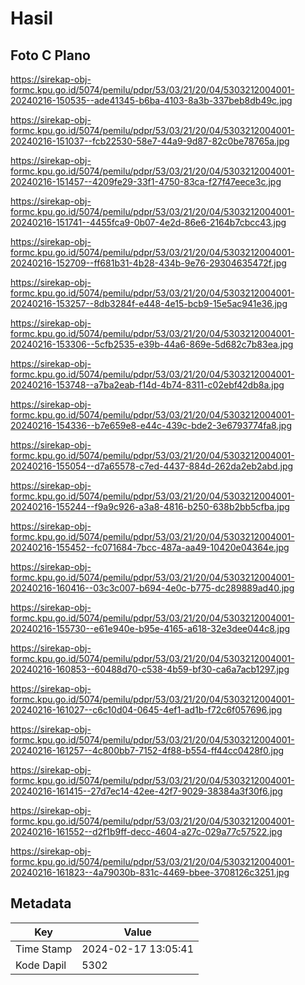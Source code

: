 # Hasil

## Foto C Plano

https://sirekap-obj-formc.kpu.go.id/5074/pemilu/pdpr/53/03/21/20/04/5303212004001-20240216-150535--ade41345-b6ba-4103-8a3b-337beb8db49c.jpg

https://sirekap-obj-formc.kpu.go.id/5074/pemilu/pdpr/53/03/21/20/04/5303212004001-20240216-151037--fcb22530-58e7-44a9-9d87-82c0be78765a.jpg

https://sirekap-obj-formc.kpu.go.id/5074/pemilu/pdpr/53/03/21/20/04/5303212004001-20240216-151457--4209fe29-33f1-4750-83ca-f27f47eece3c.jpg

https://sirekap-obj-formc.kpu.go.id/5074/pemilu/pdpr/53/03/21/20/04/5303212004001-20240216-151741--4455fca9-0b07-4e2d-86e6-2164b7cbcc43.jpg

https://sirekap-obj-formc.kpu.go.id/5074/pemilu/pdpr/53/03/21/20/04/5303212004001-20240216-152709--ff681b31-4b28-434b-9e76-29304635472f.jpg

https://sirekap-obj-formc.kpu.go.id/5074/pemilu/pdpr/53/03/21/20/04/5303212004001-20240216-153257--8db3284f-e448-4e15-bcb9-15e5ac941e36.jpg

https://sirekap-obj-formc.kpu.go.id/5074/pemilu/pdpr/53/03/21/20/04/5303212004001-20240216-153306--5cfb2535-e39b-44a6-869e-5d682c7b83ea.jpg

https://sirekap-obj-formc.kpu.go.id/5074/pemilu/pdpr/53/03/21/20/04/5303212004001-20240216-153748--a7ba2eab-f14d-4b74-8311-c02ebf42db8a.jpg

https://sirekap-obj-formc.kpu.go.id/5074/pemilu/pdpr/53/03/21/20/04/5303212004001-20240216-154336--b7e659e8-e44c-439c-bde2-3e6793774fa8.jpg

https://sirekap-obj-formc.kpu.go.id/5074/pemilu/pdpr/53/03/21/20/04/5303212004001-20240216-155054--d7a65578-c7ed-4437-884d-262da2eb2abd.jpg

https://sirekap-obj-formc.kpu.go.id/5074/pemilu/pdpr/53/03/21/20/04/5303212004001-20240216-155244--f9a9c926-a3a8-4816-b250-638b2bb5cfba.jpg

https://sirekap-obj-formc.kpu.go.id/5074/pemilu/pdpr/53/03/21/20/04/5303212004001-20240216-155452--fc071684-7bcc-487a-aa49-10420e04364e.jpg

https://sirekap-obj-formc.kpu.go.id/5074/pemilu/pdpr/53/03/21/20/04/5303212004001-20240216-160416--03c3c007-b694-4e0c-b775-dc289889ad40.jpg

https://sirekap-obj-formc.kpu.go.id/5074/pemilu/pdpr/53/03/21/20/04/5303212004001-20240216-155730--e61e940e-b95e-4165-a618-32e3dee044c8.jpg

https://sirekap-obj-formc.kpu.go.id/5074/pemilu/pdpr/53/03/21/20/04/5303212004001-20240216-160853--60488d70-c538-4b59-bf30-ca6a7acb1297.jpg

https://sirekap-obj-formc.kpu.go.id/5074/pemilu/pdpr/53/03/21/20/04/5303212004001-20240216-161027--c6c10d04-0645-4ef1-ad1b-f72c6f057696.jpg

https://sirekap-obj-formc.kpu.go.id/5074/pemilu/pdpr/53/03/21/20/04/5303212004001-20240216-161257--4c800bb7-7152-4f88-b554-ff44cc0428f0.jpg

https://sirekap-obj-formc.kpu.go.id/5074/pemilu/pdpr/53/03/21/20/04/5303212004001-20240216-161415--27d7ec14-42ee-42f7-9029-38384a3f30f6.jpg

https://sirekap-obj-formc.kpu.go.id/5074/pemilu/pdpr/53/03/21/20/04/5303212004001-20240216-161552--d2f1b9ff-decc-4604-a27c-029a77c57522.jpg

https://sirekap-obj-formc.kpu.go.id/5074/pemilu/pdpr/53/03/21/20/04/5303212004001-20240216-161823--4a79030b-831c-4469-bbee-3708126c3251.jpg


## Metadata

| Key        | Value               |
| ---------- | ------------------- |
| Time Stamp | 2024-02-17 13:05:41 |
| Kode Dapil | 5302                |



